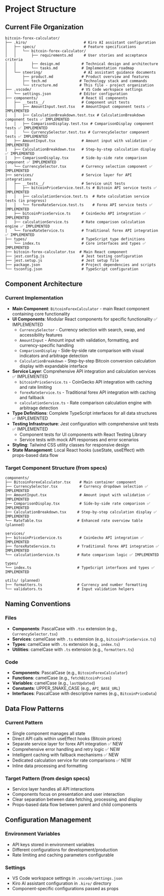 # Project Structure

## Current File Organization

```
bitcoin-forex-calculator/
├── .kiro/                          # Kiro AI assistant configuration
│   ├── specs/                      # Feature specifications
│   │   └── bitcoin-forex-calculator/
│   │       ├── requirements.md     # User stories and acceptance criteria
│   │       ├── design.md          # Technical design and architecture
│   │       └── tasks.md           # Implementation roadmap
│   └── steering/                   # AI assistant guidance documents
│       ├── product.md             # Product overview and features
│       ├── tech.md               # Technology stack and commands
│       └── structure.md          # This file - project organization
├── .vscode/                       # VS Code workspace settings
│   └── settings.json             # Editor configuration
├── components/                    # React UI components
│   ├── __tests__/                 # Component unit tests
│   │   ├── AmountInput.test.tsx   # AmountInput component tests ✅ IMPLEMENTED
│   │   ├── CalculationBreakdown.test.tsx # CalculationBreakdown component tests ✅ IMPLEMENTED
│   │   ├── ComparisonDisplay.test.tsx # ComparisonDisplay component tests ✅ IMPLEMENTED
│   │   └── CurrencySelector.test.tsx # CurrencySelector component tests ✅ IMPLEMENTED
│   ├── AmountInput.tsx            # Amount input with validation ✅ IMPLEMENTED
│   ├── CalculationBreakdown.tsx   # Step-by-step calculation display ✅ IMPLEMENTED
│   ├── ComparisonDisplay.tsx      # Side-by-side rate comparison component ✅ IMPLEMENTED
│   └── CurrencySelector.tsx       # Currency selection component ✅ IMPLEMENTED
├── services/                      # Service layer for API integrations
│   ├── __tests__/                 # Service unit tests
│   │   ├── bitcoinPriceService.test.ts # Bitcoin API service tests ✅ IMPLEMENTED
│   │   ├── calculationService.test.ts  # Rate calculation service tests (in progress)
│   │   └── forexRateService.test.ts    # Forex API service tests ✅ IMPLEMENTED
│   ├── bitcoinPriceService.ts     # CoinGecko API integration ✅ IMPLEMENTED
│   ├── calculationService.ts      # Rate comparison calculation engine ✅ IMPLEMENTED
│   └── forexRateService.ts        # Traditional forex API integration ✅ IMPLEMENTED
├── types/                         # TypeScript type definitions
│   └── index.ts                   # Core interfaces and types ✅ IMPLEMENTED
├── bitcoin-forex-calculator.tsx  # Main React component
├── jest.config.js                 # Jest testing configuration
├── jest.setup.js                  # Jest setup file
├── package.json                   # Project dependencies and scripts
└── tsconfig.json                  # TypeScript configuration
```

## Component Architecture

### Current Implementation
- **Main Component**: `BitcoinForexCalculator` - main React component containing core functionality
- **UI Components**: Modular React components for specific functionality ✅ IMPLEMENTED
  - `CurrencySelector` - Currency selection with search, swap, and accessibility features
  - `AmountInput` - Amount input with validation, formatting, and currency-specific handling
  - `ComparisonDisplay` - Side-by-side rate comparison with visual indicators and arbitrage detection
  - `CalculationBreakdown` - Step-by-step Bitcoin conversion calculation display with expandable interface
- **Service Layer**: Comprehensive API integration and calculation services ✅ IMPLEMENTED
  - `bitcoinPriceService.ts` - CoinGecko API integration with caching and rate limiting
  - `forexRateService.ts` - Traditional forex API integration with caching and fallback
  - `calculationService.ts` - Rate comparison calculation engine with arbitrage detection
- **Type Definitions**: Complete TypeScript interfaces for all data structures ✅ IMPLEMENTED
- **Testing Infrastructure**: Jest configuration with comprehensive unit tests ✅ IMPLEMENTED
  - Component tests for UI components with React Testing Library
  - Service tests with mock API responses and error scenarios
- **Styling**: Tailwind CSS utility classes for responsive design
- **State Management**: Local React hooks (useState, useEffect) with props-based data flow

### Target Component Structure (from specs)
```
components/
├── BitcoinForexCalculator.tsx    # Main container component
├── CurrencySelector.tsx          # Currency dropdown selection ✅ IMPLEMENTED
├── AmountInput.tsx               # Amount input with validation ✅ IMPLEMENTED
├── ComparisonDisplay.tsx         # Side-by-side rate comparison ✅ IMPLEMENTED
├── CalculationBreakdown.tsx     # Step-by-step calculation display ✅ IMPLEMENTED
└── RateTable.tsx                # Enhanced rate overview table (planned)

services/
├── bitcoinPriceService.ts        # CoinGecko API integration ✅ IMPLEMENTED
├── forexRateService.ts          # Traditional forex API integration ✅ IMPLEMENTED
└── calculationService.ts        # Rate comparison logic ✅ IMPLEMENTED

types/
└── index.ts                     # TypeScript interfaces and types ✅ IMPLEMENTED

utils/ (planned)
├── formatters.ts                # Currency and number formatting
└── validators.ts                # Input validation helpers
```

## Naming Conventions

### Files
- **Components**: PascalCase with `.tsx` extension (e.g., `CurrencySelector.tsx`)
- **Services**: camelCase with `.ts` extension (e.g., `bitcoinPriceService.ts`)
- **Types**: camelCase with `.ts` extension (e.g., `index.ts`)
- **Utilities**: camelCase with `.ts` extension (e.g., `formatters.ts`)

### Code
- **Components**: PascalCase (e.g., `BitcoinForexCalculator`)
- **Functions**: camelCase (e.g., `fetchBitcoinPrices`)
- **Variables**: camelCase (e.g., `lastUpdated`)
- **Constants**: UPPER_SNAKE_CASE (e.g., `API_BASE_URL`)
- **Interfaces**: PascalCase with descriptive names (e.g., `BitcoinPriceData`)

## Data Flow Patterns

### Current Pattern
- Single component manages all state
- Direct API calls within useEffect hooks (Bitcoin prices)
- Separate service layer for forex API integration ✅ NEW
- Comprehensive error handling and retry logic ✅ NEW
- Intelligent caching with fallback mechanisms ✅ NEW
- Dedicated calculation service for rate comparisons ✅ NEW
- Inline data processing and formatting

### Target Pattern (from design specs)
- Service layer handles all API interactions
- Components focus on presentation and user interaction
- Clear separation between data fetching, processing, and display
- Props-based data flow between parent and child components

## Configuration Management

### Environment Variables
- API keys stored in environment variables
- Different configurations for development/production
- Rate limiting and caching parameters configurable

### Settings
- VS Code workspace settings in `.vscode/settings.json`
- Kiro AI assistant configuration in `.kiro/` directory
- Component-specific configurations passed as props